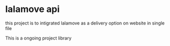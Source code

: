 # lalamove api

this project is to intigrated lalamove as a delivery option on website
in single file


This is a ongoing project library 
